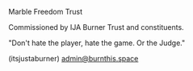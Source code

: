 Marble Freedom Trust

Commissioned by IJA Burner Trust and constituents.

"Don't hate the player, hate the game. Or the Judge."

(itsjustaburner)
admin@burnthis.space